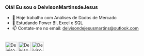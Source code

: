 ### Olá! Eu sou o DeivisonMartinsdeJesus


- 🔭 Hoje trabalho com Análises de Dados de Mercado 
- 🌱 Estudando Power BI, Excel e SQL
- 📫 Contate-me no email: deivisondejesusmartins@outlook.com


<div style="display: inline_block"><br>

  <img align="center" alt="Deivison-Csharp" height="30" width="40" src="https://cdn.jsdelivr.net/gh/devicons/devicon/icons/mysql/mysql-original-wordmark.svg" />
  <img align="center" alt="Deivison-Csharp" height="30" width="40" src="https://cdn.jsdelivr.net/gh/devicons/devicon/icons/postgresql/postgresql-original-wordmark.svg" />
  <img align="center" alt="Deivison-Csharp" height="30" width="40" src="https://cdn.jsdelivr.net/gh/devicons/devicon/icons/microsoftsqlserver/microsoftsqlserver-plain.svg" />
            
</div>


